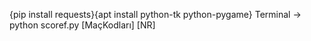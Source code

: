 {pip install requests}{apt install python-tk python-pygame}
Terminal -> python scoref.py [MaçKodları]
[NR]
